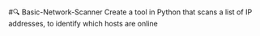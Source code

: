 #🔍 Basic-Network-Scanner
Create a tool in Python that scans a list of IP addresses, to identify which hosts are online

